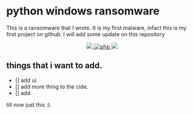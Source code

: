 # python windows ransomware
This is a ransomware that I wrote. It is my first malware, infact this is my first project on github.
I will add some update on this repository

<p align="center">
  <a href="http://python.org">
    <img src="https://img.shields.io/badge/python-v3.8-blue">
  </a>
  <a href="https://php.net">
    <img src="https://img.shields.io/badge/php-7.4.4-green"
         alt="php">
  </a>

  <a href="https://www.microsoft.com/de-de/">
    <img src="https://img.shields.io/badge/platform-Windows 10 | 8.1-red">
  </a>
</p>


## things that i want to add.
- [] add ui.
- [] add more thing to the cide.
- [] add 

till now just this :). 
